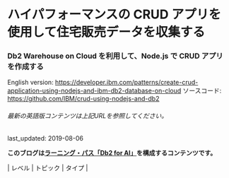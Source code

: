 # ハイパフォーマンスの CRUD アプリを使用して住宅販売データを収集する

### Db2 Warehouse on Cloud を利用して、Node.js で CRUD アプリを作成する

English version: https://developer.ibm.com/patterns/create-crud-application-using-nodejs-and-ibm-db2-database-on-cloud
  ソースコード: https://github.com/IBM/crud-using-nodejs-and-db2

###### 最新の英語版コンテンツは上記URLを参照してください。
last_updated: 2019-08-06

 
**このブログは[ラーニング・パス「Db2 for AI」](https://developer.ibm.com/series/learning-path-db2-artificial-intelligence/)を構成するコンテンツです。**

| レベル | トピック | タイプ |
